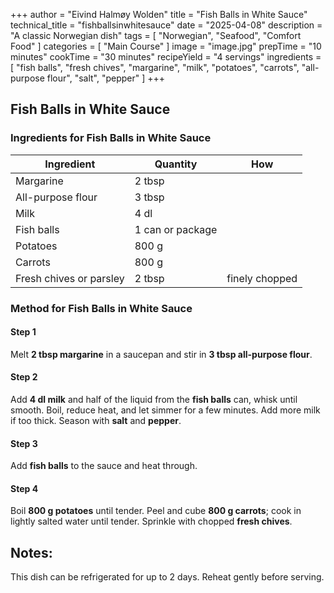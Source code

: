 +++
author = "Eivind Halmøy Wolden"
title = "Fish Balls in White Sauce"
technical_title = "fishballsinwhitesauce"
date = "2025-04-08"
description = "A classic Norwegian dish"
tags = [
    "Norwegian",
    "Seafood",
    "Comfort Food"
]
categories = [
    "Main Course"
]
image = "image.jpg"
prepTime = "10 minutes"
cookTime = "30 minutes"
recipeYield = "4 servings"
ingredients = [
    "fish balls",
    "fresh chives",
    "margarine",
    "milk",
    "potatoes",
    "carrots",
    "all-purpose flour",
    "salt",
    "pepper"
]
+++

## Fish Balls in White Sauce

### Ingredients for Fish Balls in White Sauce

Ingredient | Quantity | How
---|---|---
Margarine | 2 tbsp | 
All-purpose flour | 3 tbsp | 
Milk | 4 dl | 
Fish balls | 1 can or package | 
Potatoes | 800 g | 
Carrots | 800 g | 
Fresh chives or parsley | 2 tbsp | finely chopped

### Method for Fish Balls in White Sauce

#### Step 1
Melt **2 tbsp margarine** in a saucepan and stir in **3 tbsp all-purpose flour**.

#### Step 2
Add **4 dl milk** and half of the liquid from the **fish balls** can, whisk until smooth. Boil, reduce heat, and let simmer for a few minutes. Add more milk if too thick. Season with **salt** and **pepper**.

#### Step 3
Add **fish balls** to the sauce and heat through.

#### Step 4
Boil **800 g potatoes** until tender. Peel and cube **800 g carrots**; cook in lightly salted water until tender. Sprinkle with chopped **fresh chives**.

## Notes:
This dish can be refrigerated for up to 2 days. Reheat gently before serving.